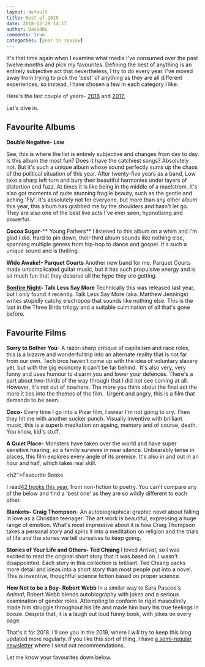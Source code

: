 ```yaml
---  
layout: default  
title: Best of 2018  
date: 2018-12-28 14:17  
author: DavidRL  
comments: true  
categories: [year in review]  
---  
```


It's that time again when I examine what media I've consumed over the past twelve months and pick my favourites. Defining the best of anything is an entirely subjective act that nevertheless, I try to do every year. I've moved away from trying to pick the 'best' of anything as they are all different experiences, so instead, I have chosen a few in each category I like.  

Here's the last couple of years- <a href="https://davidralphlewis.co.uk/best-of-2016/">2016</a> and <a href="https://davidralphlewis.co.uk/best-of-2017/">2017.</a>  

Let's dive in.  

<h2>Favourite Albums</h2>  

**Double Negative- Low**  

See, this is where the list is entirely subjective and changes from day to day. Is this album the most fun? Does it have the catchiest songs? Absolutely not. But it's such a unique album whose sound perfectly sums up the chaos of the political situation of this year. After twenty-five years as a band, Low take a sharp left turn and bury their beautiful harmonies under layers of distortion and fuzz. At times it is like being in the middle of a maelstrom. It's also got moments of quite stunning fragile beauty, such as the gentle and aching 'Fly'. It's absolutely not for everyone, but more than any other album this year, this album has grabbed me by the shoulders and hasn't let go. They are also one of the best live acts I've ever seen, hypnotising and powerful.  

**Cocoa Sugar**-** Young Fathers** I listened to this album on a whim and I'm glad I did. Hard to pin down, their third album sounds like nothing else, spanning multiple genres from hip-hop to dance and gospel. It's such a unique sound and is thrilling.  

**Wide Awake!- Parquet Courts** Another new band for me. Parquet Courts made uncomplicated guitar music, but it has such propulsive energy and is so much fun that they deserve all the hype they are getting.  

<a href="https://talklesssaymore.bandcamp.com/">**Bonfire Night**</a>**- Talk Less Say More** Technically this was released last year, but I only found it recently. Talk Less Say More (aka. Matthew Jennings) writes stupidly catchy electropop that sounds like nothing else. This is the last in the Three Birds trilogy and a suitable culmination of all that's gone before.  

<h2>Favourite Films</h2>  

**Sorry to Bother You**- A razor-sharp critique of capitalism and race roles, this is a bizarre and wonderful trip into an alternate reality that is not far from our own. Tech bros haven't come up with the idea of voluntary slavery yet, but with the gig economy it can't be far behind.  It's also very, very funny and uses humour to disarm you and lower your defences. There's a part about two-thirds of the way through that I did not see coming at all. However, it's not out of nowhere. The more you think about the final act the more it ties into the themes of the film.  Urgent and angry, this is a film that demands to be seen.  

**Coco-** Every time I go into a Pixar film, I swear I'm not going to cry. Then they hit me with another sucker punch. Visually inventive with brilliant music, this is a superb meditation on ageing, memory and of course, death. You know, kid's stuff.  

**A Quiet Place-** Monsters have taken over the world and have super sensitive hearing, so a family survives in near silence. Unbearably tense in places, this film explores every angle of its <g class="gr_ gr_4 gr-alert gr_gramm gr_inline_cards gr_run_anim Grammar only-ins doubleReplace replaceWithoutSep" id="4" data-gr-id="4">premise</g>. It's also in and out in an hour and <g class="gr_ gr_22 gr-alert gr_gramm gr_inline_cards gr_run_anim Grammar only-ins replaceWithoutSep" id="22" data-gr-id="22">half</g>, which takes real skill.  

<h2">Favourite Books</h2>  

I read<a href="https://www.goodreads.com/author/show/15112819.David_Ralph_Lewis">42 books this year</a>, from non-fiction to poetry. You can't compare any of the below and find a 'best one' as they are so wildly different to each other.  

**Blankets- Craig Thompson**- An autobiographical graphic novel about falling in love as a Christian teenager. The art work is beautiful, expressing a huge range of emotion. What's most impressive about it is how Craig Thompson takes a personal story and spins it into a meditation on religion and the trials of life and the stories we tell ourselves to keep going.  

**Stories of Your Life and Others- Ted Chiang** I loved *Arrival*, so I was excited to read the original short story that it was based on. I wasn't disappointed. Each story in this collection is brilliant. Ted Chiang packs more detail and ideas into a short story than most people put into a novel. This is inventive, thoughtful science fiction based on proper science.  

**How Not to be a Boy- Robert** **Webb** In a similar way to Sara Pascoe's *Animal*, Robert Webb blends autobiography with jokes and a serious examination of gender roles. Attempting to conform to rigid masculinity made him struggle throughout his life and made him bury his true feelings in booze. Despite that, it is a laugh out loud funny book, with jokes on every page.  

That's it for 2018. I'll see you in <g class="gr_ gr_4 gr-alert gr_gramm gr_inline_cards gr_run_anim Grammar only-del replaceWithoutSep" id="4" data-gr-id="4">the 2019</g>, where I will try to keep this blog updated more regularly. If you like this sort of thing, I have <a href="http://tinyletter.com/davidralphlewis">a semi-regular newsletter</a> where I send out recommendations.   

Let me know your favourites down below.  
